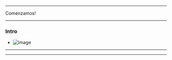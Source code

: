 
---

Comenzamos!

---

### Intro

- ![image](https://user-images.githubusercontent.com/94720207/169900319-d2c3b388-bfbf-4819-ad31-b3e95a42325a.png)

---




---
